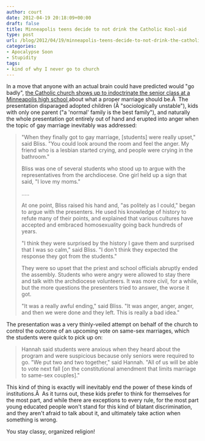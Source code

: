```yaml
---
author: court
date: 2012-04-19 20:18:09+00:00
draft: false
title: Minneapolis teens decide to not drink the Catholic Kool-aid
type: post
url: /blog/2012/04/19/minneapolis-teens-decide-to-not-drink-the-catholic-kool-aid/
categories:
- Apocalypse Soon
- Stupidity
tags:
- kind of why I never go to church
---
```


In a move that anyone with an actual brain could have predicted would "go badly", [the Catholic church shows up to indoctrinate the senior class at a Minneapolis high school ](http://www.startribune.com/local/146031865.html)about what a proper marriage should be.Â  The presentation disparaged adopted children (Â "sociologically unstable"), kids with only one parent ("a 'normal' family is the best family"), and naturally the whole presentation got entirely out of hand and erupted into anger when the topic of gay marriage inevitably was addressed:


<blockquote>"When they finally got to gay marriage, [students] were really upset," said Bliss. "You could look around the room and feel the anger. My friend who is a lesbian started crying, and people were crying in the bathroom."

Bliss was one of several students who stood up to argue with the representatives from the archdiocese. One girl held up a sign that said, "I love my moms."

.....

At one point, Bliss raised his hand and, "as politely as I could," began to argue with the presenters. He used his knowledge of history to refute many of their points, and explained that various cultures have accepted and embraced homosexuality going back hundreds of years.

"I think they were surprised by the history I gave them and surprised that I was so calm," said Bliss. "I don't think they expected the response they got from the students."

They were so upset that the priest and school officials abruptly ended the assembly. Students who were angry were allowed to stay there and talk with the archdiocese volunteers. It was more civil, for a while, but the more questions the presenters tried to answer, the worse it got.

"It was a really awful ending," said Bliss. "It was anger, anger, anger, and then we were done and they left. This is really a bad idea."</blockquote>


The presentation was a very thinly-veiled attempt on behalf of the church to control the outcome of an upcoming vote on same-sex marriages, which the students were quick to pick up on:


<blockquote>Hannah said students were anxious when they heard about the program and were suspicious because only seniors were required to go. "We put two and two together," said Hannah. "All of us will be able to vote next fall [on the constitutional amendment that limits marriage to same-sex couples]."</blockquote>


This kind of thing is exactly will inevitably end the power of these kinds of institutions.Â  As it turns out, these kids prefer to think for themselves for the most part, and while there are exceptions to every rule, for the most part young educated people won't stand for this kind of blatant discrimination, and they aren't afraid to talk about it, and ultimately take action when something is wrong.

You stay classy, organized religion!


